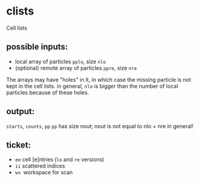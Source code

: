 # clists

Cell lists

## possible inputs:
* local array of particles `pplo`, size `nlo`
* (optional) remote array of particles `ppre`, size `nre`

The arrays may have "holes" in it, in which case the missing particle is not kept in the cell lists.
in general, `nlo` is bigger than the number of local particles because of these holes.

## output:
`starts`, `counts`, `pp`
`pp` has size nout; nout is not equal to nlo + nre in general!

## ticket:
* `ee` cell [e]ntries (`lo` and `re` versions)
* `ii` scattered indices
* `ws `workspace for scan

